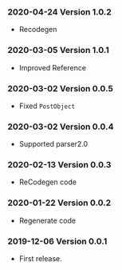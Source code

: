 ### 2020-04-24 Version 1.0.2
* Recodegen

### 2020-03-05 Version 1.0.1
* Improved Reference

### 2020-03-02 Version 0.0.5
* Fixed `PostObject`

### 2020-03-02 Version 0.0.4
* Supported parser2.0

### 2020-02-13 Version 0.0.3
* ReCodegen code

### 2020-01-22 Version 0.0.2
* Regenerate code

### 2019-12-06 Version 0.0.1
* First release.